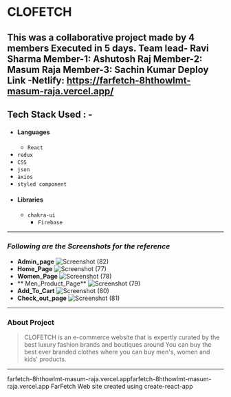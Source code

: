 #  CLOFETCH
This was a collaborative project made by 4 members Executed in 5 days.
Team lead- Ravi Sharma
Member-1: Ashutosh Raj
Member-2: Masum Raja
Member-3: Sachin Kumar
  Deploy Link -Netlify: https://farfetch-8hthowlmt-masum-raja.vercel.app/
---
## Tech Stack Used : -
- #### Languages
  - `React`
 - `redux `
  - `CSS`
  - `json `
  - `axios `
  - `styled component `
- #### Libraries
  - `chakra-ui`
    - `Firebase `
---
### _Following are the Screenshots for the reference_
- **Admin_page**
![Screenshot (82)](https://user-images.githubusercontent.com/103938210/201527157-f6d4bbc7-5d4b-43b5-9a37-99c06f5f7e1e.png)
- **Home_Page**
 ![Screenshot (77)](https://user-images.githubusercontent.com/103938210/201526453-a751fb11-98d0-4336-a270-8e39a1b2e155.png)
- **Women_Page**
![Screenshot (78)](https://user-images.githubusercontent.com/103938210/201526515-d786de8c-5a0c-494b-9b94-567dd0daa653.png)
- ** Men_Product_Page**
![Screenshot (79)](https://user-images.githubusercontent.com/103938210/201526570-b448b62a-a7cd-4ce2-b088-22db460d09e3.png)
- **Add_To_Cart**
![Screenshot (80)](https://user-images.githubusercontent.com/103938210/201526605-890290cc-393a-4f44-bfc9-cbb1bfe1e867.png)
- **Check_out_page**
![Screenshot (81)](https://user-images.githubusercontent.com/103938210/201526696-1fc81675-387a-4791-88d4-64b139986bb8.png)
---
### About Project
>  CLOFETCH is an e-commerce website that is expertly curated by the best luxury fashion brands and boutiques around You can buy the best ever branded clothes where you can buy men's, women and kids' products.
---
farfetch-8hthowlmt-masum-raja.vercel.appfarfetch-8hthowlmt-masum-raja.vercel.app
FarFetch
Web site created using create-react-app


